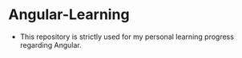 # Angular-Learning

- This repository is strictly used for my personal learning progress regarding Angular.